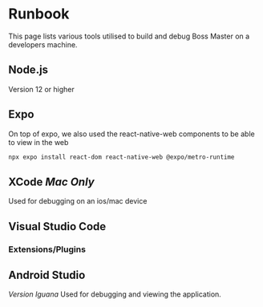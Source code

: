 # Runbook
This page lists various tools utilised to build and debug Boss Master on a developers machine.

## Node.js
Version 12 or higher

## Expo
On top of expo, we also used the react-native-web components to be able to view in the web

``` bash
npx expo install react-dom react-native-web @expo/metro-runtime
```

## XCode *Mac Only*
Used for debugging on an ios/mac device

## Visual Studio Code

### Extensions/Plugins

## Android Studio
*Version Iguana*
Used for debugging and viewing the application.
